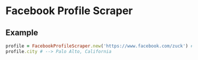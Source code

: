 # Facebook Profile Scraper


## Example
```ruby
profile = FacebookProfileScraper.new('https://www.facebook.com/zuck') # Download profile
profile.city # --> Palo Alto, California
```
